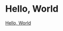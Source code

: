 # Hello, World

[Hello, World](https://quii.gitbook.io/learn-go-with-tests/go-fundamentals/hello-world)
